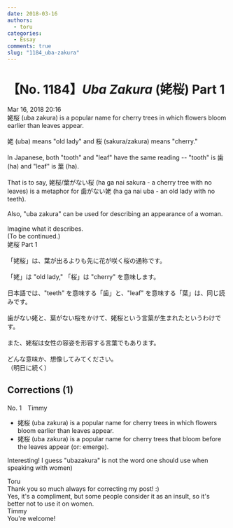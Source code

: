 ```yaml
---
date: 2018-03-16
authors:
  - toru
categories:
  - Essay
comments: true
slug: "1184_uba-zakura"
---
```


# 【No. 1184】<strong><em>Uba Zakura</em></strong> (姥桜) Part 1
<div class="date">Mar 16, 2018 20:16</div>
<div id="post"><div id="body_show_ori">
姥桜 (uba zakura) is a popular name for cherry trees in which flowers bloom earlier than leaves appear.<br/><br/>姥 (uba) means "old lady" and 桜 (sakura/zakura) means "cherry."<br/><br/>In Japanese, both "tooth" and "leaf" have the same reading -- "tooth" is 歯 (ha) and "leaf" is 葉 (ha).<br/><br/>That is to say, 姥桜/葉がない桜 (ha ga nai sakura - a cherry tree with no leaves) is a metaphor for 歯がない姥 (ha ga nai uba - an old lady with no teeth).<br/><br/>Also, "uba zakura" can be used for describing an appearance of a woman.<br/><br/>Imagine what it describes.<br/>(To be continued.)
</div></div>

<!-- more -->

<div id="post_ja"><div id="body_show_mo">
姥桜 Part 1<br/><br/>「姥桜」は、葉が出るよりも先に花が咲く桜の通称です。<br/><br/>「姥」は "old lady," 「桜」は "cherry" を意味します。<br/><br/>日本語では、"teeth" を意味する「歯」と、"leaf" を意味する「葉」は、同じ読みです。<br/><br/>歯がない姥と、葉がない桜をかけて、姥桜という言葉が生まれたというわけです。<br/><br/>また、姥桜は女性の容姿を形容する言葉でもあります。<br/><br/>どんな意味か、想像してみてください。<br/>（明日に続く）
</div></div>

## Corrections (1)
<div id="block"><div class="first_name"> No. 1　<span class="just_name">Timmy</span></div><div id="block2">
<ul class="correction_field">
<li class="incorrect">姥桜 (uba zakura) is a popular name for cherry trees in which flowers bloom earlier than leaves appear.</li>
<li class="corrected correct">
姥桜 (uba zakura) is a popular name for cherry trees <span class="f_blue">that</span> bloom <span class="f_blue">before </span>th<span class="f_blue">e</span> leaves appear (or: <span class="f_blue">emerge</span>).
</li>
</ul>
<p class="comment_small">
 Interesting! I guess "ubazakura" is not the word one should use when speaking with women)
</p>

</div><div class="name"><span class="just_name">Toru</span><br>
Thank you so much always for correcting my post! :)<br/>Yes, it's a compliment, but some people consider it as an insult, so it's better not to use it on women.
</div>
<div class="name"><span class="just_name">Timmy</span><br>
You're welcome!<br/>
</div>
</div>
